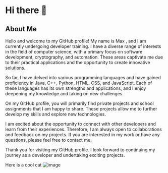 # Hi there 👋

## About Me

Hello and welcome to my GitHub profile! My name is Max , and I am currently undergoing developer training. I have a diverse range of interests in the field of computer science, with a primary focus on software development, cryptography, and automation. These areas captivate me due to their practical applications and the opportunity to create innovative solutions.

So far, I have delved into various programming languages and have gained proficiency in Java, C++, Python, HTML, CSS, and JavaScript. Each of these languages has its own strengths and applications, and I enjoy deepening my knowledge and taking on new challenges.

On my GitHub profile, you will primarily find private projects and school assignments that I am happy to share. These projects allow me to further develop my skills and explore new technologies.

I am excited about the opportunity to connect with other developers and learn from their experiences. Therefore, I am always open to collaborations and feedback on my projects. If you are interested in my work or have any questions, please feel free to contact me.

Thank you for visiting my GitHub profile. I look forward to continuing my journey as a developer and undertaking exciting projects.

Here is a cool cat
![image](https://github.com/HitoHitoNika/HitoHitoNika/assets/103290810/2115f813-22c4-44a8-ad64-508a287faa28)
